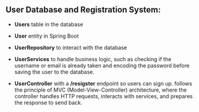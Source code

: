 
## User Database and Registration System: 
- **Users** table in the database 
- **User** entity in Spring Boot
- **UserRepository** to interact with the database
- **UserServices** to handle business logic, such as checking if the username or email is already taken and encoding the password before saving the user to the database.
  
- **UserController** with a **/resigster** endpoint so users can sign up. follows the principle of MVC (Model-View-Controller) architecture, where the controller handles HTTP requests, interacts with services, and prepares the response to send back.
